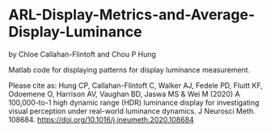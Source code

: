 # ARL-Display-Metrics-and-Average-Display-Luminance
by Chloe Callahan-Flintoft and Chou P Hung

Matlab code for displaying patterns for display luminance measurement.

Please cite as:
Hung CP, Callahan-Flintoft C, Walker AJ, Fedele PD, Fluitt KF, Odoemene O, Harrison AV, Vaughan BD, Jaswa MS & Wei M (2020) A 100,000-to-1 high dynamic range (HDR) luminance display for investigating visual perception under real-world luminance dynamics. J Neurosci Meth. 108684.
https://doi.org/10.1016/j.jneumeth.2020.108684
